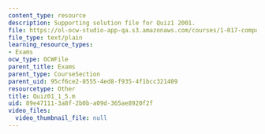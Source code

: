 ```yaml
---
content_type: resource
description: Supporting solution file for Quiz1 2001.
file: https://ol-ocw-studio-app-qa.s3.amazonaws.com/courses/1-017-computing-and-data-analysis-for-environmental-applications-fall-2003/89e471113a8f2b0ba09d365ae8920f2f_Quiz01_1_5.m
file_type: text/plain
learning_resource_types:
- Exams
ocw_type: OCWFile
parent_title: Exams
parent_type: CourseSection
parent_uid: 95cf6ce2-8555-4ed8-f935-4f1bcc321409
resourcetype: Other
title: Quiz01_1_5.m
uid: 89e47111-3a8f-2b0b-a09d-365ae8920f2f
video_files:
  video_thumbnail_file: null
---
```

